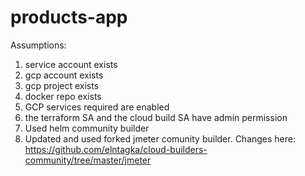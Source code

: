 # products-app

Assumptions:
1. service account exists
2. gcp account exists
3. gcp project exists
4. docker repo exists 
5. GCP services required are enabled
6. the terraform SA and the cloud build SA have admin permission
7. Used helm community builder
8. Updated and used forked jmeter comunity builder. Changes here: https://github.com/elntagka/cloud-builders-community/tree/master/jmeter